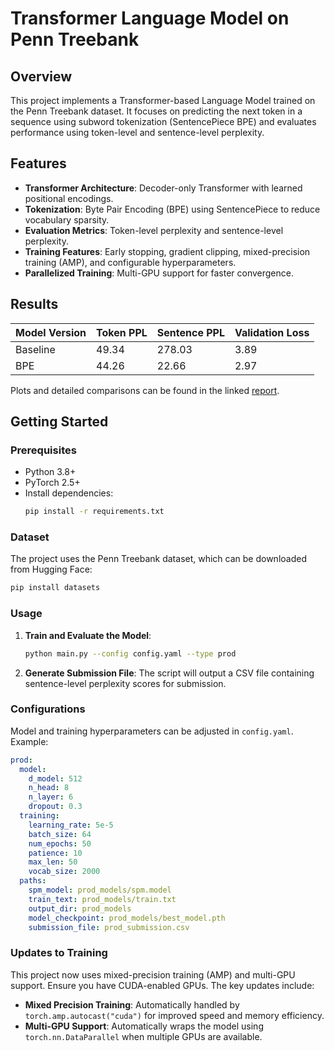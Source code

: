 # Transformer Language Model on Penn Treebank

## Overview
This project implements a Transformer-based Language Model trained on the Penn Treebank dataset. It focuses on predicting the next token in a sequence using subword tokenization (SentencePiece BPE) and evaluates performance using token-level and sentence-level perplexity.

## Features
- **Transformer Architecture**: Decoder-only Transformer with learned positional encodings.
- **Tokenization**: Byte Pair Encoding (BPE) using SentencePiece to reduce vocabulary sparsity.
- **Evaluation Metrics**: Token-level perplexity and sentence-level perplexity.
- **Training Features**: Early stopping, gradient clipping, mixed-precision training (AMP), and configurable hyperparameters.
- **Parallelized Training**: Multi-GPU support for faster convergence.

## Results
| Model Version | Token PPL | Sentence PPL | Validation Loss |
|---------------|-----------|--------------|-----------------|
| Baseline      | 49.34     | 278.03       | 3.89            |
| BPE           | 44.26     | 22.66        | 2.97            |

Plots and detailed comparisons can be found in the linked [report](#report).

## Getting Started

### Prerequisites
- Python 3.8+
- PyTorch 2.5+
- Install dependencies:
  ```bash
  pip install -r requirements.txt
  ```

### Dataset
The project uses the Penn Treebank dataset, which can be downloaded from Hugging Face:
```bash
pip install datasets
```

### Usage
1. **Train and Evaluate the Model**:
   ```bash
   python main.py --config config.yaml --type prod
   ```

2. **Generate Submission File**:
   The script will output a CSV file containing sentence-level perplexity scores for submission.

### Configurations
Model and training hyperparameters can be adjusted in `config.yaml`. Example:
```yaml
prod:
  model:
    d_model: 512
    n_head: 8
    n_layer: 6
    dropout: 0.3
  training:
    learning_rate: 5e-5
    batch_size: 64
    num_epochs: 50
    patience: 10
    max_len: 50
    vocab_size: 2000
  paths:
    spm_model: prod_models/spm.model
    train_text: prod_models/train.txt
    output_dir: prod_models
    model_checkpoint: prod_models/best_model.pth
    submission_file: prod_submission.csv
```

### Updates to Training
This project now uses mixed-precision training (AMP) and multi-GPU support. Ensure you have CUDA-enabled GPUs. The key updates include:
- **Mixed Precision Training**: Automatically handled by `torch.amp.autocast("cuda")` for improved speed and memory efficiency.
- **Multi-GPU Support**: Automatically wraps the model using `torch.nn.DataParallel` when multiple GPUs are available.
